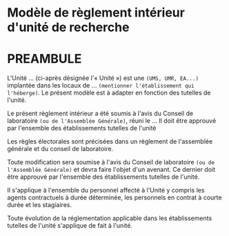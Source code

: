 Modèle de règlement intérieur d'unité de recherche
=======

# PREAMBULE

L'Unité ... (ci-après désignée l'« Unité ») est une `(UMS, UMR, EA...)` implantée dans les locaux de ... `(mentionner l'établissement qui l'héberge)`. Le présent modèle est à adapter en fonction des tutelles de l'unité.

Le présent règlement intérieur a été soumis à l'avis du Conseil de laboratoire `(ou de l'Assemblée Générale)`, réuni le ...
Il doit être approuvé par l'ensemble des établissements tutelles de l'unité

Les règles électorales sont précisées dans un règlement de l'assemblée générale et du conseil de laboratoire.

Toute modification sera soumise à l'avis du Conseil de laboratoire `(ou de l'Assemblée Générale)` et devra faire l'objet d'un avenant. Ce dernier doit être approuvé par l'ensemble des établissements tutelles de l'unité.

Il s'applique à l'ensemble du personnel affecté à l'Unité y compris les agents contractuels à durée déterminée, les personnels en contrat à courte durée et les stagiaires. 

Toute évolution de la réglementation applicable dans les établissements tutelles de l'unité s'applique de fait à l'unité.

